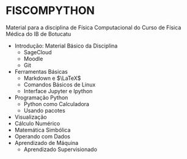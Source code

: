 # FISCOMPYTHON

Material para a disciplina de Física Computacional do 
Curso de Física Médica do IB de Botucatu

- Introdução: Material Básico da Disciplina
   - SageCloud
   - Moodle
   - Git
- Ferramentas Básicas
   - Markdown e $\LaTeX$
   - Comandos Básicos de Linux
   - Interface Jupyter e Ipython
- Programação Python
   - Python como Calculadora
   - Usando pacotes
- Visualização
- Cálculo Numérico
- Matemática Simbólica
- Operando com Dados
- Aprendizado de Máquina
   - Aprendizado Supervisionado 

